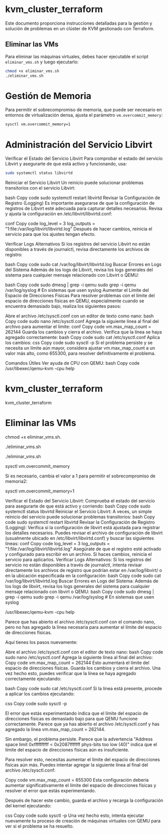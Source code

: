 
# kvm_cluster_terraform

Este documento proporciona instrucciones detalladas para la gestión y solución de problemas en un clúster de KVM gestionado con Terraform.

## Eliminar las VMs

Para eliminar las máquinas virtuales, debes hacer ejecutable el script `eliminar_vms.sh` y luego ejecutarlo:

```bash
chmod +x eliminar_vms.sh
./eliminar_vms.sh
```



# Gestión de Memoria

Para permitir el sobrecompromiso de memoria, que puede ser necesario en entornos de virtualización densa, ajusta el parámetro `vm.overcommit_memory`:

```bash
sysctl vm.overcommit_memory=1
```






#  Administración del Servicio Libvirt
Verificar el Estado del Servicio Libvirt
Para comprobar el estado del servicio Libvirt y asegurarte de que está activo y funcionando, usa:

```bash
sudo systemctl status libvirtd
```
Reiniciar el Servicio Libvirt
Un reinicio puede solucionar problemas transitorios con el servicio Libvirt:

bash
Copy code
sudo systemctl restart libvirtd
Revisar la Configuración de Registro (Logging)
Es importante asegurarse de que la configuración de registros de Libvirt esté adecuada para capturar detalles necesarios. Revisa y ajusta la configuración en /etc/libvirt/libvirtd.conf:

conf
Copy code
log_level = 3
log_outputs = "1:file:/var/log/libvirt/libvirtd.log"
Después de hacer cambios, reinicia el servicio para que los ajustes tengan efecto.

Verificar Logs Alternativos
Si los registros del servicio Libvirt no están disponibles a través de journalctl, revisa directamente los archivos de registro:

bash
Copy code
sudo cat /var/log/libvirt/libvirtd.log
Buscar Errores en Logs del Sistema
Además de los logs de Libvirt, revisa los logs generales del sistema para cualquier mensaje relacionado con Libvirt o QEMU:

bash
Copy code
sudo dmesg | grep -i qemu
sudo grep -i qemu /var/log/syslog  # En sistemas que usen syslog
Aumentar el Límite del Espacio de Direcciones Físicas
Para resolver problemas con el límite del espacio de direcciones físicas en QEMU, especialmente cuando se encuentra demasiado bajo, realiza los siguientes pasos:

Abre el archivo /etc/sysctl.conf con un editor de texto como nano:
bash
Copy code
sudo nano /etc/sysctl.conf
Agrega la siguiente línea al final del archivo para aumentar el límite:
conf
Copy code
vm.max_map_count = 262144
Guarda los cambios y cierra el archivo. Verifica que la línea se haya agregado correctamente:
bash
Copy code
sudo cat /etc/sysctl.conf
Aplica los cambios:
css
Copy code
sudo sysctl -p
Si el problema persiste y se necesita un límite aún mayor, considera ajustar vm.max_map_count a un valor más alto, como 655300, para resolver definitivamente el problema.

Comandos Útiles
Ver ayuda de CPU con QEMU:
bash
Copy code
/usr/libexec/qemu-kvm -cpu help






















# kvm_cluster_terraform
 kvm_cluster_terraform


# Eliminar las VMs
chmod +x eliminar_vms.sh.

./eliminar_vms.sh


./eliminar_vms.sh



sysctl vm.overcommit_memory

Si es necesario, cambia el valor a 1 para permitir el sobrecompromiso de memoria2:

sysctl vm.overcommit_memory=1


Verificar el Estado del Servicio Libvirt:
Comprueba el estado del servicio para asegurarte de que está activo y corriendo:
bash
Copy code
sudo systemctl status libvirtd
Reiniciar el Servicio Libvirt:
A veces, un simple reinicio del servicio puede solucionar problemas transitorios:
bash
Copy code
sudo systemctl restart libvirtd
Revisar la Configuración de Registro (Logging):
Verifica si la configuración de libvirt está ajustada para registrar los detalles necesarios. Puedes revisar el archivo de configuración de libvirt (usualmente ubicado en /etc/libvirt/libvirtd.conf) y buscar las siguientes líneas:
conf
Copy code
log_level = 3
log_outputs = "1:file:/var/log/libvirt/libvirtd.log"
Asegúrate de que el registro esté activado y configurado para escribir en un archivo. Si haces cambios, reinicia el servicio para aplicarlos.
Verificar Logs Alternativos:
Si los registros del servicio no están disponibles a través de journalctl, intenta revisar directamente los archivos de registro que podrían estar en /var/log/libvirt/ o en la ubicación especificada en la configuración:
bash
Copy code
sudo cat /var/log/libvirt/libvirtd.log
Buscar Errores en Logs del Sistema:
Además de los logs de libvirt, revisa los logs generales del sistema para cualquier mensaje relacionado con libvirt o QEMU:
bash
Copy code
sudo dmesg | grep -i qemu
sudo grep -i qemu /var/log/syslog  # En sistemas que usen syslog


/usr/libexec/qemu-kvm -cpu help


Parece que has abierto el archivo /etc/sysctl.conf con el comando nano, pero no has agregado la línea necesaria para aumentar el límite del espacio de direcciones físicas.

Aquí tienes los pasos nuevamente:

Abre el archivo /etc/sysctl.conf con el editor de texto nano:
bash
Copy code
sudo nano /etc/sysctl.conf
Agrega la siguiente línea al final del archivo:
Copy code
vm.max_map_count = 262144
Esto aumentará el límite del espacio de direcciones físicas.
Guarda los cambios y cierra el archivo.
Una vez hecho esto, puedes verificar que la línea se haya agregado correctamente ejecutando:

bash
Copy code
sudo cat /etc/sysctl.conf
Si la línea está presente, procede a aplicar los cambios ejecutando:

css
Copy code
sudo sysctl -p


El error que estás experimentando indica que el límite del espacio de direcciones físicas es demasiado bajo para que QEMU funcione correctamente. Parece que ya has abierto el archivo /etc/sysctl.conf y has agregado la línea vm.max_map_count = 262144.

Sin embargo, el problema persiste. Parece que la advertencia "Address space limit 0xffffffffff < 0x2087fffffff phys-bits too low (40)" indica que el límite del espacio de direcciones físicas aún es insuficiente.

Para resolver esto, necesitas aumentar el límite del espacio de direcciones físicas aún más. Puedes intentar agregar la siguiente línea al final del archivo /etc/sysctl.conf:

Copy code
vm.max_map_count = 655300
Esta configuración debería aumentar significativamente el límite del espacio de direcciones físicas y resolver el error que estás experimentando.

Después de hacer este cambio, guarda el archivo y recarga la configuración del kernel ejecutando:

css
Copy code
sudo sysctl -p
Una vez hecho esto, intenta ejecutar nuevamente tu proceso de creación de máquinas virtuales con QEMU para ver si el problema se ha resuelto.